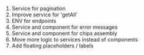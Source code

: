 1. Service for pagination
2. Improve service for 'getAll'
3. ENV for endpoints
4. Service and component for error messages
5. Service and component for chips assembly
6. Move more logic to services instead of components
7. Add floating placeholders / labels
